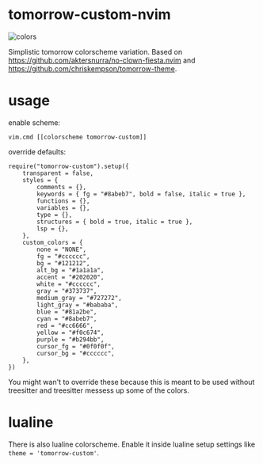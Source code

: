 # tomorrow-custom-nvim
![colors](https://github.com/korei999/tomorrow-custom-nvim/assets/93387739/950cd63e-781e-4e40-8c5c-aaf50f259ba4)

Simplistic tomorrow colorscheme variation.
Based on https://github.com/aktersnurra/no-clown-fiesta.nvim and https://github.com/chriskempson/tomorrow-theme.

# usage
enable scheme:
```
vim.cmd [[colorscheme tomorrow-custom]]
```
override defaults:
```
require("tomorrow-custom").setup({
    transparent = false,
    styles = {
        comments = {},
        keywords = { fg = "#8abeb7", bold = false, italic = true },
        functions = {},
        variables = {},
        type = {},
        structures = { bold = true, italic = true },
        lsp = {},
    },
    custom_colors = {
        none = "NONE",
        fg = "#cccccc",
        bg = "#121212",
        alt_bg = "#1a1a1a",
        accent = "#202020",
        white = "#cccccc",
        gray = "#373737",
        medium_gray = "#727272",
        light_gray = "#bababa",
        blue = "#81a2be",
        cyan = "#8abeb7",
        red = "#cc6666",
        yellow = "#f0c674",
        purple = "#b294bb",
        cursor_fg = "#0f0f0f",
        cursor_bg = "#cccccc",
    },
})
```
You might wan't to override these because this is meant to be used without treesitter and treesitter messess up some of the colors.

# lualine
There is also lualine colorscheme. Enable it inside lualine setup settings like `theme = 'tomorrow-custom'`.
